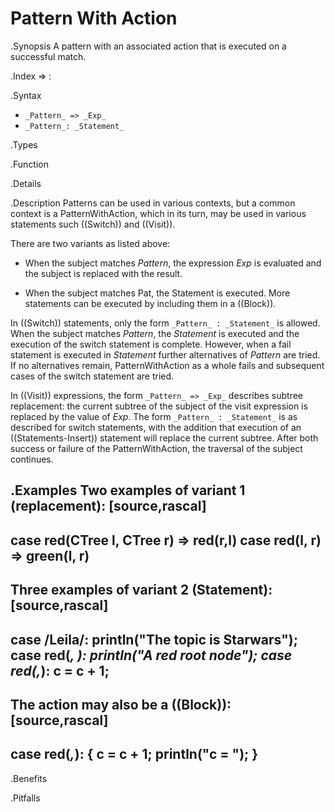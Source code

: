 # Pattern With Action

.Synopsis
A pattern with an associated action that is executed on a successful match.

.Index
=> :

.Syntax

*  `_Pattern_ => _Exp_`
*  `_Pattern_: _Statement_`

.Types

.Function

.Details

.Description
Patterns can be used in various contexts, but a common context is a PatternWithAction, 
which in its turn, may be used in various statements such ((Switch)) and ((Visit)).

There are two variants as listed above:

*  When the subject matches _Pattern_, the expression _Exp_ is evaluated and the subject is replaced with the result.

*  When the subject matches Pat, the Statement is executed. More statements can be executed by including them in a ((Block)).


In ((Switch)) statements, only the form `_Pattern_ : _Statement_` is allowed. 
When the subject matches _Pattern_, the _Statement_ is executed and the execution of the switch statement is complete. 
However, when a fail statement is executed in _Statement_  further alternatives of
_Pattern_ are tried. If no alternatives remain, PatternWithAction as a whole fails and subsequent cases of 
the switch statement are tried.

In ((Visit)) expressions, the form `_Pattern_ => _Exp_` describes subtree replacement: 
the current subtree of the subject of the visit expression is replaced by the value of _Exp_. 
The form `_Pattern_ : _Statement_` is as described for switch statements, with the addition that execution of an 
((Statements-Insert)) statement will replace the current subtree. After both success or failure of the PatternWithAction, 
the traversal of the subject continues.

.Examples
Two examples of variant 1 (replacement):
[source,rascal]
----
case red(CTree l, CTree r) => red(r,l)
case red(l, r) => green(l, r)
----
Three examples of variant 2 (Statement):
[source,rascal]
----
case /Leila/: println("The topic is Starwars");
case red(_, _):    println("A red root node");
case red(_,_): c = c + 1; 
----
The action may also be a ((Block)):
[source,rascal]
----
case red(_,_): { c = c + 1; println("c = <c>"); }
----

.Benefits

.Pitfalls

